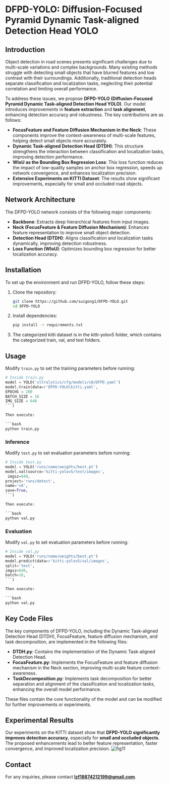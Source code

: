 # DFPD-YOLO: Diffusion-Focused Pyramid Dynamic Task-aligned Detection Head YOLO

## Introduction
Object detection in road scenes presents significant challenges due to multi-scale variations and complex backgrounds. Many existing methods struggle with detecting small objects that have blurred features and low contrast with their surroundings. Additionally, traditional detection heads separate classification and localization tasks, neglecting their potential correlation and limiting overall performance.

To address these issues, we propose **DFPD-YOLO (Diffusion-Focused Pyramid Dynamic Task-aligned Detection Head YOLO)**. Our model introduces improvements in **feature extraction** and **task alignment**, enhancing detection accuracy and robustness. The key contributions are as follows:

- **FocusFeature and Feature Diffusion Mechanism in the Neck**: These components improve the context-awareness of multi-scale features, helping detect small objects more accurately.
- **Dynamic Task-aligned Detection Head (DTDH)**: This structure strengthens the interaction between classification and localization tasks, improving detection performance.
- **WIoU as the Bounding Box Regression Loss**: This loss function reduces the impact of low-quality samples on anchor box regression, speeds up network convergence, and enhances localization precision.
- **Extensive Experiments on KITTI Dataset**: The results show significant improvements, especially for small and occluded road objects.

## Network Architecture
The DFPD-YOLO network consists of the following major components:

- **Backbone**: Extracts deep hierarchical features from input images.
- **Neck (FocusFeature & Feature Diffusion Mechanism)**: Enhances feature representation to improve small object detection.
- **Detection Head (DTDH)**: Aligns classification and localization tasks dynamically, improving detection robustness.
- **Loss Function (WIoU)**: Optimizes bounding box regression for better localization accuracy.

## Installation
To set up the environment and run DFPD-YOLO, follow these steps:

1. Clone the repository:
   ```bash
   git clone https://github.com/suigong1/DFPD-YOLO.git
   cd DFPD-YOLO
   ```
2. Install dependencies:
   ```bash
   pip install -r requirements.txt
   ```
3. The categorized kitti dataset is in the kitti-yolov5 folder, which contains the categorized train, val, and test folders.

## Usage
Modify `train.py` to set the training parameters before running:

```python
# Inside train.py
model = YOLO('ultralytics/cfg/models/v8/DFPD.yaml')
model.train(data=r'DFPD-YOLO\kitti.yaml',
EPOCHS = 200
BATCH_SIZE = 16
IMG_SIZE = 640
```)

Then execute:

```bash
python train.py
```


### Inference
Modify `test.py` to set evaluation parameters before running:

```python
# Inside test.py
model = YOLO('runs/name/weights/best.pt')
model.val(source='kitti-yolov5/test/images',
 imgsz=640,
project='runs/detect',
name='v8',
save=True,
```)

Then execute:

```bash
python val.py
```
### Evaluation

Modify `val.py` to set evaluation parameters before running:

```python
# Inside val.py
model = YOLO('runs/name/weights/best.pt')
model.predict(data=r'kitti-yolov5/val/images',
split='test',
imgsz=640,
batch=16,
```)

Then execute:

```bash
python val.py
```
## Key Code Files

The key components of DFPD-YOLO, including the Dynamic Task-aligned Detection Head (DTDH), FocusFeature, feature diffusion mechanism, and task decomposition, are implemented in the following files:

- **DTDH.py**: Contains the implementation of the Dynamic Task-aligned Detection Head.
- **FocusFeature.py**: Implements the FocusFeature and feature diffusion mechanism in the Neck section, improving multi-scale feature context-awareness.
- **TaskDecomposition.py**: Implements task decomposition for better separation and alignment of the classification and localization tasks, enhancing the overall model performance.

These files contain the core functionality of the model and can be modified for further improvements or experiments.

## Experimental Results
Our experiments on the KITTI dataset show that **DFPD-YOLO significantly improves detection accuracy**, especially for **small and occluded objects**. The proposed enhancements lead to better feature representation, faster convergence, and improved localization precision.
![fig11](https://github.com/user-attachments/assets/272c5f55-5a38-42b2-905a-714af745b365)




## Contact
For any inquiries, please contact **lzf18874212199@gmail.com**.


